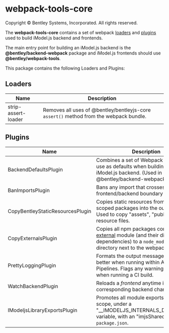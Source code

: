 # webpack-tools-core

Copyright © Bentley Systems, Incorporated. All rights reserved.

The __webpack-tools-core__ contains a set of webpack [loaders](https://webpack.js.org/concepts/loaders/) and [plugins](https://webpack.js.org/concepts/plugins/) used to build iModel.js backend and frontends.

The main entry point for building an iModel.js backend is the __@bentley/backend-webpack__ package and iModel.js frontends should use __@bentley/webpack-tools__.

This package contains the following Loaders and Plugins:

## __Loaders__

| Name | Description |
| - | - |
| strip-assert-loader | Removes all uses of @bentley/bentleyjs-core `assert()` method from the webpack bundle. |

## __Plugins__

| Name | Description |
| - | - |
| BackendDefaultsPlugin | Combines a set of Webpack plugins to use as defaults when building an iModel.js backend.  (Used in @bentley/backend-webpack). |
| BanImportsPlugin | Bans any import that crosses the frontend/backend boundary |
| CopyBentleyStaticResourcesPlugin | Copies static resources from '@bentley' scoped packages into the output folder.  Used to copy "assets", "public" and other resource files. |
| CopyExternalsPlugin | Copies all npm packages containing an [external](https://webpack.js.org/configuration/externals/) module (and their direct dependencies) to a `node_modules` directory next to the webpack output. |
| PrettyLoggingPlugin | Formats the output messages to print better when running within Azure DevOps Pipelines.  Flags any warnings as errors when running a CI build. |
| WatchBackendPlugin | Reloads a _frontend_ anytime its corresponding backend changes. |
| IModeljsLibraryExportsPlugin | Promotes all module exports to the global scope, under a "__IMODELJS_INTERNALS_DO_NOT_USE" variable, with an "imjsSharedLib" in the `package.json`. |